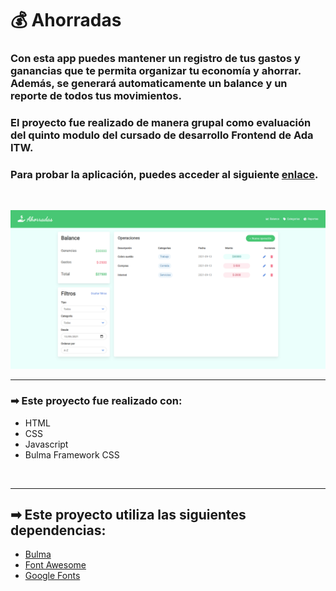 # 💰 Ahorradas

### Con esta app puedes mantener un registro de tus gastos y ganancias que te permita organizar tu economía y ahorrar. Además, se generará automaticamente un balance y un reporte de todos tus movimientos.
### El proyecto fue realizado de manera grupal como evaluación del quinto modulo del cursado de desarrollo Frontend de Ada ITW.

### Para probar la aplicación, puedes acceder al siguiente [enlace](https://milenagimenez.github.io/ahorradas/).
<br>

![imagen](./img/screen.png)

***

### ➡ Este proyecto fue realizado con:
- HTML
- CSS
- Javascript
- Bulma Framework CSS
<br>

***
## ➡ Este proyecto utiliza las siguientes dependencias:
-  [Bulma](https://bulma.io/documentation/elements/)
-  [Font Awesome](https://fontawesome.com/icons)
-  [Google Fonts](https://fonts.google.com/)